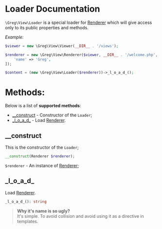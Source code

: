 # Loader Documentation

`\Greg\View\Loader` is a special loader for [Renderer](Renderer.md) which will give access only to its public properties and methods.

_Example:_

```php
$viewer = new \Greg\View\Viewer(__DIR__ . '/views');

$renderer = new \Greg\View\Renderer($viewer, __DIR__ . '/welcome.php', [
    'name' => 'Greg',
]);

$content = (new \Greg\View\Loader($renderer))->_l_o_a_d_();
```

# Methods:

Below is a list of **supported methods**:

* [__construct](#__construct) - Constructor of the `Loader`;
* [\_l_o_a_d\_](#_l_o_a_d_) - Load [Renderer](Renderer.md).

## __construct

This is the constructor of the `Loader`;

```php
__construct(Renderer $renderer);
```

`$renderer` - An instance of [Renderer](Renderer.md);

## \_l_o_a_d\_

Load [Renderer](Renderer.md).

```php
_l_o_a_d_(): string
```

> **Why it's name is so ugly?**  
> It's simple. To avoid collision and avoid using it as a directive in templates.

